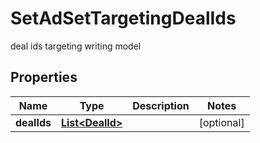 

# SetAdSetTargetingDealIds

deal ids targeting writing model

## Properties

Name | Type | Description | Notes
------------ | ------------- | ------------- | -------------
**dealIds** | [**List&lt;DealId&gt;**](DealId.md) |  |  [optional]



